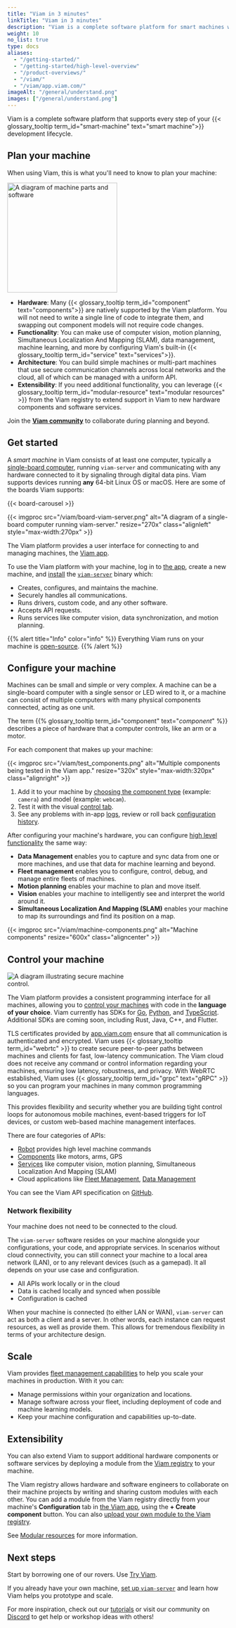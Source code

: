 ```yaml
---
title: "Viam in 3 minutes"
linkTitle: "Viam in 3 minutes"
description: "Viam is a complete software platform for smart machines which provides modular components and services for vision, motion, SLAM, ML, and data management."
weight: 10
no_list: true
type: docs
aliases:
  - "/getting-started/"
  - "/getting-started/high-level-overview"
  - "/product-overviews/"
  - "/viam/"
  - "/viam/app.viam.com/"
imageAlt: "/general/understand.png"
images: ["/general/understand.png"]
---
```


Viam is a complete software platform that supports every step of your {{< glossary_tooltip term_id="smart-machine" text="smart machine">}} development lifecycle.

## Plan your machine

When using Viam, this is what you'll need to know to plan your machine:

<img src="https://assets-global.website-files.com/62fba5686b6d47fe2a1ed2a6/633d91b848050946efcf0690_viam-overview-illustrations-build.svg" alt="A diagram of machine parts and software" class="alignright" style="width:250px;"></img>

- **Hardware**:
  Many {{< glossary_tooltip term_id="component" text="components">}} are natively supported by the Viam platform.
  You will not need to write a single line of code to integrate them, and swapping out component models will not require code changes.
- **Functionality**:
  You can make use of computer vision, motion planning, Simultaneous Localization And Mapping (SLAM), data management, machine learning, and more by configuring Viam's built-in {{< glossary_tooltip term_id="service" text="services">}}.
- **Architecture**:
  You can build simple machines or multi-part machines that use secure communication channels across local networks and the cloud, all of which can be managed with a uniform API.
- **Extensibility**: If you need additional functionality, you can leverage {{< glossary_tooltip term_id="modular-resource" text="modular resources" >}} from the Viam registry to extend support in Viam to new hardware components and software services.

Join the [**Viam community**](https://discord.gg/viam) to collaborate during planning and beyond.

## Get started

A _smart machine_ in Viam consists of at least one computer, typically a [single-board computer](/get-started/installation/), running `viam-server` and communicating with any hardware connected to it by signaling through digital data pins.
Viam supports devices running **any** 64-bit Linux OS or macOS.
Here are some of the boards Viam supports:

{{< board-carousel >}}
<br>

{{< imgproc src="/viam/board-viam-server.png" alt="A diagram of a single-board computer running viam-server." resize="270x" class="alignleft" style="max-width:270px" >}}

The Viam platform provides a user interface for connecting to and managing machines, the [Viam app](https://app.viam.com/).

To use the Viam platform with your machine, log in to [the app](https://app.viam.com/), create a new machine, and [install](/get-started/installation/) the [`viam-server`](https://github.com/viamrobotics/rdk) binary which:

- Creates, configures, and maintains the machine.
- Securely handles all communications.
- Runs drivers, custom code, and any other software.
- Accepts API requests.
- Runs services like computer vision, data synchronization, and motion planning.

{{% alert title="Info" color="info" %}}
Everything Viam runs on your machine is [open-source](https://github.com/viamrobotics).
{{% /alert %}}

## Configure your machine

Machines can be small and simple or very complex.
A machine can be a single-board computer with a single sensor or LED wired to it, or a machine can consist of multiple computers with many physical components connected, acting as one unit.

The term {{% glossary_tooltip term_id="component" text="_component_" %}} describes a piece of hardware that a computer controls, like an arm or a motor.

For each component that makes up your machine:

<p>
{{< imgproc src="/viam/test_components.png" alt="Multiple components being tested in the Viam app." resize="320x" style="max-width:320px" class="alignright" >}}
</p>

1. Add it to your machine by [choosing the component type](/build/configure/#components) (example: `camera`) and model (example: `webcam`).
2. Test it with the visual [control tab](/fleet/machines/control/).
3. See any problems with in-app [logs](/fleet/machines/#logs), review or roll back [configuration history](/fleet/machines/#configure).

After configuring your machine's hardware, you can configure [high level functionality](/services/) the same way:

- **Data Management** enables you to capture and sync data from one or more machines, and use that data for machine learning and beyond.
- **Fleet management** enables you to configure, control, debug, and manage entire fleets of machines.
- **Motion planning** enables your machine to plan and move itself.
- **Vision** enables your machine to intelligently see and interpret the world around it.
- **Simultaneous Localization And Mapping (SLAM)** enables your machine to map its surroundings and find its position on a map.

<div>
{{< imgproc src="/viam/machine-components.png" alt="Machine components" resize="600x" class="aligncenter" >}}
</div>

## Control your machine

<img src="https://assets-global.website-files.com/62fba5686b6d47fe2a1ed2a6/63334e5e19a68d329b1c5b0e_viam-overview-illustrations-manage.svg" alt="A diagram illustrating secure machine control." class="alignleft" style="max-width:270px;"></img>

The Viam platform provides a consistent programming interface for all machines, allowing you to [control your machines](/build/program/apis/) with code in the **language of your choice**.
Viam currently has SDKs for [Go](https://pkg.go.dev/go.viam.com/rdk), [Python](https://python.viam.dev/), and [TypeScript](https://ts.viam.dev/).
Additional SDKs are coming soon, including Rust, Java, C++, and Flutter.

TLS certificates provided by [app.viam.com](https://app.viam.com) ensure that all communication is authenticated and encrypted.
Viam uses {{< glossary_tooltip term_id="webrtc" >}} to create secure peer-to-peer paths between machines and clients for fast, low-latency communication.
The Viam cloud does not receive any command or control information regarding your machines, ensuring low latency, robustness, and privacy.
With WebRTC established, Viam uses {{< glossary_tooltip term_id="grpc" text="gRPC" >}} so you can program your machines in many common programming languages.

This provides flexibility and security whether you are building tight control loops for autonomous mobile machines, event-based triggers for IoT devices, or custom web-based machine management interfaces.

There are four categories of APIs:

- [Robot](https://github.com/viamrobotics/api/blob/main/proto/viam/robot/v1/robot.proto) provides high level machine commands
- [Components](/components/) like motors, arms, GPS
- [Services](/services/) like computer vision, motion planning, Simultaneous Localization And Mapping (SLAM)
- Cloud applications like [Fleet Management](/fleet/), [Data Management](/data/)

You can see the Viam API specification on [GitHub](https://github.com/viamrobotics/api).

### Network flexibility

Your machine does not need to be connected to the cloud.

The `viam-server` software resides on your machine alongside your configurations, your code, and appropriate services.
In scenarios without cloud connectivity, you can still connect your machine to a local area network (LAN), or to any relevant devices (such as a gamepad).
It all depends on your use case and configuration.

- All APIs work locally or in the cloud
- Data is cached locally and synced when possible
- Configuration is cached

When your machine is connected (to either LAN or WAN), `viam-server` can act as both a client and a server.
In other words, each instance can request resources, as well as provide them.
This allows for tremendous flexibility in terms of your architecture design.

## Scale

Viam provides [fleet management capabilities](/fleet/) to help you scale your machines in production.
With it you can:

- Manage permissions within your organization and locations.
- Manage software across your fleet, including deployment of code and machine learning models.
- Keep your machine configuration and capabilities up-to-date.

## Extensibility

You can also extend Viam to support additional hardware components or software services by deploying a module from the [Viam registry](https://app.viam.com/registry) to your machine.

The Viam registry allows hardware and software engineers to collaborate on their machine projects by writing and sharing custom modules with each other.
You can add a module from the Viam registry directly from your machine's **Configuration** tab in [the Viam app](https://app.viam.com/), using the **+ Create component** button.
You can also [upload your own module to the Viam registry](/registry/upload/).

See [Modular resources](/registry/) for more information.

## Next steps

Start by borrowing one of our rovers.
Use [Try Viam](/get-started/try-viam/).

If you already have your own machine, [set up `viam-server`](/get-started/installation/) and learn how Viam helps you prototype and scale.

For more inspiration, check out our [tutorials](/tutorials/) or visit our community on [Discord](https://discord.gg/viam) to get help or workshop ideas with others!
